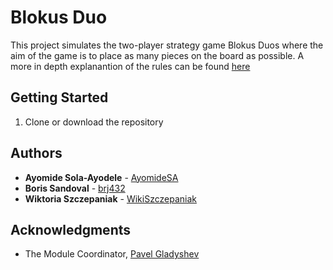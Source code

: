 # Blokus Duo

This project simulates the two-player strategy game Blokus Duos where the aim of the game is to place as many pieces on the board as possible. A more in depth explanantion of the rules can be found [here](https://service.mattel.com/instruction_sheets/FWG43-Eng.pdf)

## Getting Started

1. Clone or download the repository

## Authors

* **Ayomide Sola-Ayodele** - [AyomideSA](https://github.com/AyomideSA)
* **Boris Sandoval** - [brj432](https://github.com/brj432)
* **Wiktoria Szczepaniak** - [WikiSzczepaniak](https://github.com/WikiSzczepaniak)

## Acknowledgments

* The Module Coordinator, [Pavel Gladyshev](https://github.com/pavelgladyshev)
